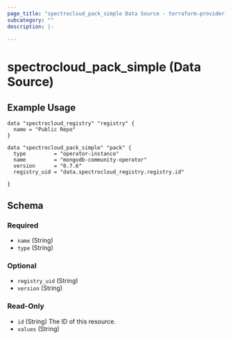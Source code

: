 ```yaml
---
page_title: "spectrocloud_pack_simple Data Source - terraform-provider-spectrocloud"
subcategory: ""
description: |-
  
---
```


# spectrocloud_pack_simple (Data Source)

  

## Example Usage

```hcl
data "spectrocloud_registry" "registry" {
  name = "Public Repo"
}

data "spectrocloud_pack_simple" "pack" {
  type         = "operator-instance"
  name         = "mongodb-community-operator"
  version      = "0.7.6"
  registry_uid = "data.spectrocloud_registry.registry.id"

}
```

<!-- schema generated by tfplugindocs -->
## Schema

### Required

- `name` (String)
- `type` (String)

### Optional

- `registry_uid` (String)
- `version` (String)

### Read-Only

- `id` (String) The ID of this resource.
- `values` (String)